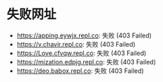 # 失败网址
- https://apping.eywjx.repl.co: 失败 (403
Failed)
- https://v.chavir.repl.co: 失败 (403
Failed)
- https://Love.cfvqw.repl.co: 失败 (403
Failed)
- https://mization.edpjg.repl.co: 失败 (403
Failed)
- https://deo.babox.repl.co: 失败 (403
Failed)
